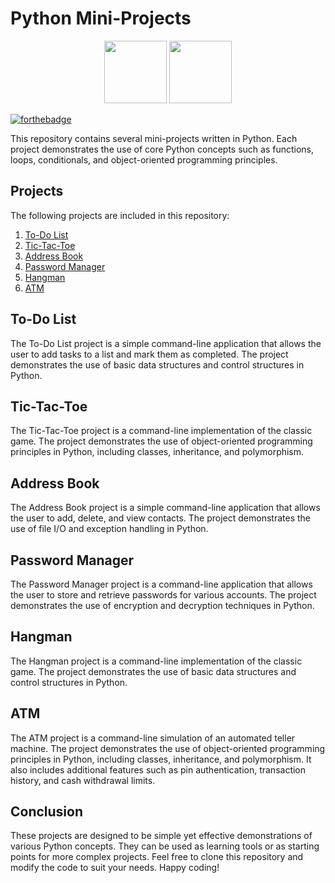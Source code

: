 # Python Mini-Projects

<div id="header" align="center">
  <img src="https://media.giphy.com/media/zhYSVCirREeIZtONCI/giphy.gif" width="100"/>
  <img src="https://media.giphy.com/media/pT4hk0FMDu5VT0oRQc/giphy.gif" width="100"/>
</div>


[![forthebadge](https://forthebadge.com/images/badges/made-with-python.svg)](https://forthebadge.com) 

This repository contains several mini-projects written in Python. Each project demonstrates the use of core Python concepts such as functions, loops, conditionals, and object-oriented programming principles.

## Projects

The following projects are included in this repository:

1.  [To-Do List](https://github.com/Devansh80/Simple-Python-Projects/tree/master/Todo-List)
2.  [Tic-Tac-Toe](https://github.com/Devansh80/Simple-Python-Projects/tree/master/Tic-tac-toe)
3.  [Address Book](https://github.com/Devansh80/Simple-Python-Projects/tree/master/Address-Book)
4.  [Password Manager](https://github.com/Devansh80/Simple-Python-Projects/tree/master/Password-Manager)
5.  [Hangman](https://github.com/Devansh80/Simple-Python-Projects/tree/master/Hangman)
6.  [ATM](https://github.com/Devansh80/Simple-Python-Projects/tree/master/ATM-Machine)

## To-Do List

The To-Do List project is a simple command-line application that allows the user to add tasks to a list and mark them as completed. The project demonstrates the use of basic data structures and control structures in Python.

## Tic-Tac-Toe

The Tic-Tac-Toe project is a command-line implementation of the classic game. The project demonstrates the use of object-oriented programming principles in Python, including classes, inheritance, and polymorphism.

## Address Book

The Address Book project is a simple command-line application that allows the user to add, delete, and view contacts. The project demonstrates the use of file I/O and exception handling in Python.

## Password Manager

The Password Manager project is a command-line application that allows the user to store and retrieve passwords for various accounts. The project demonstrates the use of encryption and decryption techniques in Python.

## Hangman

The Hangman project is a command-line implementation of the classic game. The project demonstrates the use of basic data structures and control structures in Python.

## ATM

The ATM project is a command-line simulation of an automated teller machine. The project demonstrates the use of object-oriented programming principles in Python, including classes, inheritance, and polymorphism. It also includes additional features such as pin authentication, transaction history, and cash withdrawal limits.

## Conclusion

These projects are designed to be simple yet effective demonstrations of various Python concepts. They can be used as learning tools or as starting points for more complex projects. Feel free to clone this repository and modify the code to suit your needs. Happy coding!
